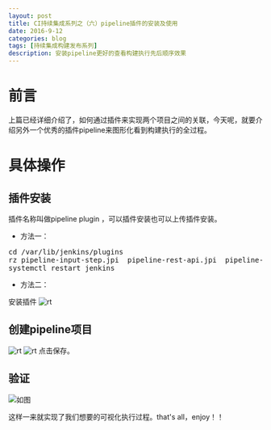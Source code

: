 ```yaml
---
layout: post
title: CI持续集成系列之（六）pipeline插件的安装及使用
date: 2016-9-12
categories: blog
tags: [持续集成构建发布系列]
description: 安装pipeline更好的查看构建执行先后顺序效果
---
```


# 前言

上篇已经详细介绍了，如何通过插件来实现两个项目之间的关联，今天呢，就要介绍另外一个优秀的插件pipeline来图形化看到构建执行的全过程。

# 具体操作

## 插件安装

插件名称叫做pipeline plugin ，可以插件安装也可以上传插件安装。

* 方法一：
<pre>
cd /var/lib/jenkins/plugins
rz pipeline-input-step.jpi  pipeline-rest-api.jpi  pipeline-stage-step.jpi  pipeline-stage-view.jpi
systemctl restart jenkins
</pre>

* 方法二：

安装插件
![rt](http://7xwp9m.com1.z0.glb.clouddn.com/六-pipe-插件.png_jixuege)

## 创建pipeline项目

![rt](http://7xwp9m.com1.z0.glb.clouddn.com/6-pipe创建.png_jixuege)
![rt](http://7xwp9m.com1.z0.glb.clouddn.com/6-pipe项目配置.png_jixuege)
点击保存。

## 验证

![如图](http://7xwp9m.com1.z0.glb.clouddn.com/6-最终效果图.png_jixuege)

这样一来就实现了我们想要的可视化执行过程。that's all，enjoy！！